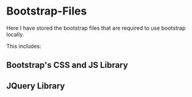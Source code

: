 # Bootstrap-Files
Here I have stored the bootstrap files that are required to use bootstrap locally.

This includes:
## Bootstrap's CSS and JS Library
## JQuery Library
